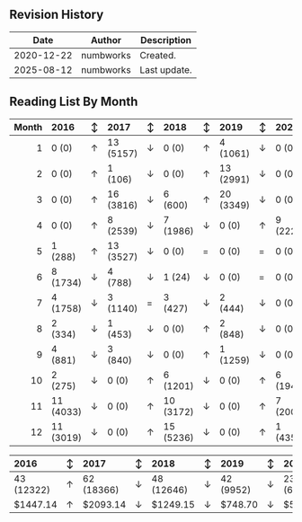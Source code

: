 ## Revision History

|Date|Author|Description|
|---|---|---|
|2020-12-22|numbworks|Created.|
|2025-08-12|numbworks|Last update.|

## Reading List By Month

|   Month | 2016      | ↕   | 2017      | ↕   | 2018      | ↕   | 2019      | ↕   | 2020     | ↕   | 2021      | ↕   | 2022    | ↕   | 2023     | ↕   | 2024      | ↕   | 2025      |
|--------:|:----------|:----|:----------|:----|:----------|:----|:----------|:----|:---------|:----|:----------|:----|:--------|:----|:---------|:----|:----------|:----|:----------|
|       1 | 0 (0)     | ↑   | 13 (5157) | ↓   | 0 (0)     | ↑   | 4 (1061)  | ↓   | 0 (0)    | =   | 0 (0)     | =   | 0 (0)   | =   | 0 (0)    | ↑   | 3 (855)   | =   | 3 (1107)  |
|       2 | 0 (0)     | ↑   | 1 (106)   | ↓   | 0 (0)     | ↑   | 13 (2991) | ↓   | 0 (0)    | ↑   | 11 (1289) | ↓   | 0 (0)   | =   | 0 (0)    | ↑   | 15 (5841) | ↓   | 1 (308)   |
|       3 | 0 (0)     | ↑   | 16 (3816) | ↓   | 6 (600)   | ↑   | 20 (3349) | ↓   | 0 (0)    | ↑   | 2 (612)   | ↓   | 0 (0)   | ↑   | 1 (139)  | ↓   | 0 (0)     | ↑   | 4 (1359)  |
|       4 | 0 (0)     | ↑   | 8 (2539)  | ↓   | 7 (1986)  | ↓   | 0 (0)     | ↑   | 9 (2226) | ↓   | 0 (0)     | =   | 0 (0)   | =   | 0 (0)    | =   | 0 (0)     | =   | 0 (0)     |
|       5 | 1 (288)   | ↑   | 13 (3527) | ↓   | 0 (0)     | =   | 0 (0)     | =   | 0 (0)    | =   | 0 (0)     | =   | 0 (0)   | =   | 0 (0)    | ↑   | 2 (590)   | ↑   | 11 (3705) |
|       6 | 8 (1734)  | ↓   | 4 (788)   | ↓   | 1 (24)    | ↓   | 0 (0)     | =   | 0 (0)    | =   | 0 (0)     | =   | 0 (0)   | ↑   | 8 (642)  | ↓   | 4 (2572)  | ↑   | 5 (1008)  |
|       7 | 4 (1758)  | ↓   | 3 (1140)  | =   | 3 (427)   | ↓   | 2 (444)   | ↓   | 0 (0)    | =   | 0 (0)     | =   | 0 (0)   | =   | 0 (0)    | ↑   | 22 (6366) | ↓   | 5 (1686)  |
|       8 | 2 (334)   | ↓   | 1 (453)   | ↓   | 0 (0)     | ↑   | 2 (848)   | ↓   | 0 (0)    | =   | 0 (0)     | =   | 0 (0)   | ↑   | 4 (1170) | ↓   | 2 (491)   | ↓   | 1 (362)   |
|       9 | 4 (881)   | ↓   | 3 (840)   | ↓   | 0 (0)     | ↑   | 1 (1259)  | ↓   | 0 (0)    | =   | 0 (0)     | ↑   | 1 (360) | ↑   | 9 (1969) | ↓   | 0 (0)     |     |           |
|      10 | 2 (275)   | ↓   | 0 (0)     | ↑   | 6 (1201)  | ↓   | 0 (0)     | ↑   | 6 (1941) | ↓   | 0 (0)     | =   | 0 (0)   | =   | 0 (0)    | =   | 0 (0)     |     |           |
|      11 | 11 (4033) | ↓   | 0 (0)     | ↑   | 10 (3172) | ↓   | 0 (0)     | ↑   | 7 (2000) | ↓   | 0 (0)     | =   | 0 (0)   | =   | 0 (0)    | ↑   | 17 (5775) |     |           |
|      12 | 11 (3019) | ↓   | 0 (0)     | ↑   | 15 (5236) | ↓   | 0 (0)     | ↑   | 1 (435)  | ↓   | 0 (0)     | =   | 0 (0)   | ↑   | 3 (588)  | =   | 3 (678)   |     |           |

| 2016       | ↕   | 2017       | ↕   | 2018       | ↕   | 2019      | ↕   | 2020      | ↕   | 2021      | ↕   | 2022    | ↕   | 2023      | ↕   | 2024       | ↕   | 2025      |
|:-----------|:----|:-----------|:----|:-----------|:----|:----------|:----|:----------|:----|:----------|:----|:--------|:----|:----------|:----|:-----------|:----|:----------|
| 43 (12322) | ↑   | 62 (18366) | ↓   | 48 (12646) | ↓   | 42 (9952) | ↓   | 23 (6602) | ↓   | 13 (1901) | ↓   | 1 (360) | ↑   | 25 (4508) | ↑   | 68 (23168) | ↓   | 30 (9535) |
| $1447.14   | ↑   | $2093.14   | ↓   | $1249.15   | ↓   | $748.70   | ↓   | $538.75   | ↓   | $169.92   | ↓   | $49.99  | ↑   | $594.80   | ↑   | $2775.57   | ↓   | $1326.98  |
